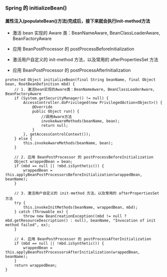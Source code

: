 ### Spring 的 initializeBean()

#### 属性注入(populateBean()方法)完成后，接下来就会执行init-method方法

- 激活 bean 实现的 Aware 类：BeanNameAware, BeanClassLoaderAware, BeanFactoryAware

- 应用 BeanPostProcessor 的 postProcessBeforeInitialization

- 激活用户自定义的 init-method 方法，以及常用的 afterPropertiesSet 方法

- 应用 BeanPostProcessor 的 postProcessAfterInitialization
````        
protected Object initializeBean(final String beanName, final Object bean, RootBeanDefinition mbd) {
    // 1. 激活bean实现的Aware类：BeanNameAware, BeanClassLoaderAware, BeanFactoryAware
    if (System.getSecurityManager() != null) {
        AccessController.doPrivileged(new PrivilegedAction<Object>() {
            @Override
            public Object run() {
                //调用Aware方法
                invokeAwareMethods(beanName, bean);
                return null;
            }
        }, getAccessControlContext());
    } else {
        this.invokeAwareMethods(beanName, bean);
    }
 
    // 2. 应用 BeanPostProcessor 的 postProcessBeforeInitialization
    Object wrappedBean = bean;
    if (mbd == null || !mbd.isSynthetic()) {
        wrappedBean = this.applyBeanPostProcessorsBeforeInitialization(wrappedBean, beanName);
    }
 
    // 3. 激活用户自定义的 init-method 方法，以及常用的 afterPropertiesSet 方法
    try {
        this.invokeInitMethods(beanName, wrappedBean, mbd);
    } catch (Throwable ex) {
        throw new BeanCreationException((mbd != null ? mbd.getResourceDescription() : null), beanName, "Invocation of init method failed", ex);
    }
 
    // 4. 应用 BeanPostProcessor 的 postProcessAfterInitialization
    if (mbd == null || !mbd.isSynthetic()) {
        wrappedBean = this.applyBeanPostProcessorsAfterInitialization(wrappedBean, beanName);
    }
    return wrappedBean;
}

````

### 